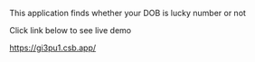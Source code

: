This application finds whether your DOB is lucky number or not


Click link below to see live demo

https://gi3pu1.csb.app/
